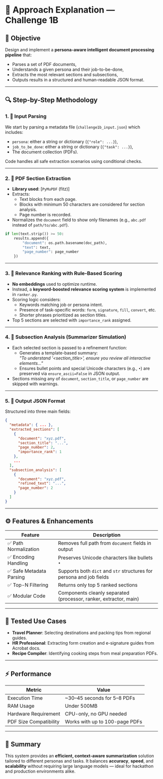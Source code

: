 # 🧠 Approach Explanation — Challenge 1B

## 🎯 Objective

Design and implement a **persona-aware intelligent document processing pipeline** that:
- Parses a set of PDF documents,
- Understands a given persona and their job-to-be-done,
- Extracts the most relevant sections and subsections,
- Outputs results in a structured and human-readable JSON format.

---

## 🔍 Step-by-Step Methodology

### 1. 📝 Input Parsing

We start by parsing a metadata file (`challenge1b_input.json`) which includes:
- `persona`: either a string or dictionary (`{"role": ...}`),
- `job_to_be_done`: either a string or dictionary (`{"task": ...}`),
- The document collection (PDFs).

Code handles all safe extraction scenarios using conditional checks.

---

### 2. 📄 PDF Section Extraction

- **Library used**: [`PyMuPDF` (fitz)]
- Extracts:
  - Text blocks from each page.
  - Blocks with minimum 50 characters are considered for section analysis.
  - Page number is recorded.
- Normalizes the `document` field to show only filenames (e.g., `abc.pdf` instead of `path/to/abc.pdf`).

```python
if len(text.strip()) >= 50:
    results.append({
        "document": os.path.basename(doc_path),
        "text": text,
        "page_number": page_number
    })
```

---

### 3. 🧠 Relevance Ranking with Rule-Based Scoring

- **No embeddings** used to optimize runtime.
- Instead, a **keyword-boosted relevance scoring system** is implemented in `ranker.py`.
- Scoring logic considers:
  - Keywords matching job or persona intent.
  - Presence of task-specific words: `form`, `signature`, `fill`, `convert`, etc.
  - Shorter phrases prioritized as section titles.
- Top 5 sections are selected with `importance_rank` assigned.

---

### 4. 📌 Subsection Analysis (Summarizer Simulation)

- Each selected section is passed to a refinement function:
  - Generates a template-based summary:  
    _"To understand '<section_title>', ensure you review all interactive elements..."_
  - Ensures bullet points and special Unicode characters (e.g., `•`) are preserved via `ensure_ascii=False` in JSON output.
- Sections missing any of `document`, `section_title`, or `page_number` are skipped with warnings.

---

### 5. 🧾 Output JSON Format

Structured into three main fields:

```json
{
  "metadata": { ... },
  "extracted_sections": [
    {
      "document": "xyz.pdf",
      "section_title": "...",
      "page_number": 2,
      "importance_rank": 1
    },
    ...
  ],
  "subsection_analysis": [
    {
      "document": "xyz.pdf",
      "refined_text": "...",
      "page_number": 2
    }
  ]
}
```

---

## ⚙️ Features & Enhancements

| Feature                     | Description                                                            |
|----------------------------|------------------------------------------------------------------------|
| ✅ Path Normalization       | Removes full path from `document` fields in output                    |
| ✅ Encoding Handling        | Preserves Unicode characters like bullets `•`                         |
| ✅ Safe Metadata Parsing    | Supports both `dict` and `str` structures for persona and job fields |
| ✅ Top-N Filtering          | Returns only top 5 ranked sections                                    |
| ✅ Modular Code             | Components cleanly separated (processor, ranker, extractor, main)     |

---

## 🧪 Tested Use Cases

- **Travel Planner**: Selecting destinations and packing tips from regional guides.
- **HR Professional**: Extracting form creation and e-signature guides from Acrobat docs.
- **Recipe Compiler**: Identifying cooking steps from meal preparation PDFs.

---

## ⚡ Performance

| Metric                     | Value                            |
|---------------------------|----------------------------------|
| Execution Time            | ~30–45 seconds for 5–8 PDFs      |
| RAM Usage                 | Under 500MB                      |
| Hardware Requirement      | CPU-only, no GPU needed          |
| PDF Size Compatibility    | Works with up to 100-page PDFs   |

---

## 🚀 Summary

This system provides an **efficient, context-aware summarization** solution tailored to different personas and tasks. It balances **accuracy**, **speed**, and **scalability** without requiring large language models — ideal for hackathon and production environments alike.
